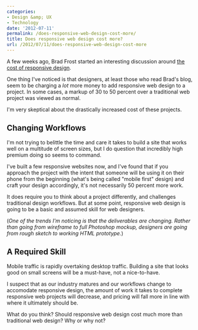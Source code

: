 ```yaml
---
categories:
- Design &amp; UX
- Technology
date: '2012-07-11'
permalink: /does-responsive-web-design-cost-more/
title: Does responsive web design cost more?
url: /2012/07/11/does-responsive-web-design-cost-more
---
```


A few weeks ago, Brad Frost started an interesting discussion around <a href="http://bradfrostweb.com/blog/web/how-much-does-a-responsive-web-design-cost/">the cost of responsive design</a>.

One thing I've noticed is that designers, at least those who read Brad's blog, seem to be charging a <em>lot</em> more money to add responsive web design to a project. In some cases, a markup of 30 to 50 percent over a traditional web project was viewed as normal.

I'm very skeptical about the drastically increased cost of these projects.
<!--more-->
<h2>Changing Workflows</h2>

I'm not trying to belittle the time and care it takes to build a site that works well on a multitude of screen sizes, but I do question that incredibly high premium doing so seems to command.

I've built a few responsive websites now, and I've found that if you approach the project with the intent that someone will be using it on their phone from the beginning (what's being called "mobile first" design) and craft your design accordingly, it's not necessarily 50 percent more work.

It does require you to think about a project differently, and challenges traditional design workflows. But at some point, responsive web design is going to be a basic and assumed skill for web designers.

(<em>One of the trends I'm noticing is that the deliverables are changing. Rather than going from wireframe to full Photoshop mockup, designers are going from rough sketch to working HTML prototype.</em>)

<h2>A Required Skill</h2>

Mobile traffic is rapidly overtaking desktop traffic. Building a site that looks good on small screens will be a must-have, not a nice-to-have.

I suspect that as our industry matures and our workflows change to accomodate responsive design, the amount of work it takes to complete responsive web projects will decrease, and pricing will fall more in line with where it ultimately should be.

What do you think? Should responsive web design cost much more than traditional web design? Why or why not?